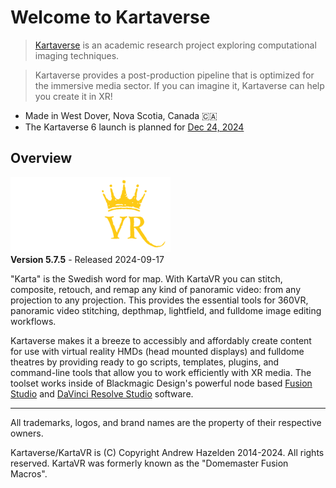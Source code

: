 # Welcome to Kartaverse

> [Kartaverse](https://github.com/kartaverse) is an academic research project exploring computational imaging techniques.

> Kartaverse provides a post-production pipeline that is optimized for the immersive media sector. If you can imagine it, Kartaverse can help you create it in XR!

- Made in West Dover, Nova Scotia, Canada 🇨🇦
- The Kartaverse 6 launch is planned for [Dec 24, 2024](https://days.to/christmas-eve/2024/12/24)

## <a name="overview"></a>Overview

![KartaVR](Images/kartavr_logo_256x120px.png)  
**Version 5.7.5** - Released 2024-09-17  

"Karta" is the Swedish word for map. With KartaVR you can stitch, composite, retouch, and remap any kind of panoramic video: from any projection to any projection. This provides the essential tools for 360VR, panoramic video stitching, depthmap, lightfield, and fulldome image editing workflows.

Kartaverse makes it a breeze to accessibly and affordably create content for use with virtual reality HMDs (head mounted displays) and fulldome theatres by providing ready to go scripts, templates, plugins, and command-line tools that allow you to work efficiently with XR media. The toolset works inside of Blackmagic Design's powerful node based [Fusion Studio](https://www.blackmagicdesign.com/products/fusion) and [DaVinci Resolve Studio](https://www.blackmagicdesign.com/products/davinciresolve/) software.

-------------------------

All trademarks, logos, and brand names are the property of their respective owners.

Kartaverse/KartaVR is (C) Copyright Andrew Hazelden 2014-2024. All rights reserved. KartaVR was formerly known as the "Domemaster Fusion Macros".

